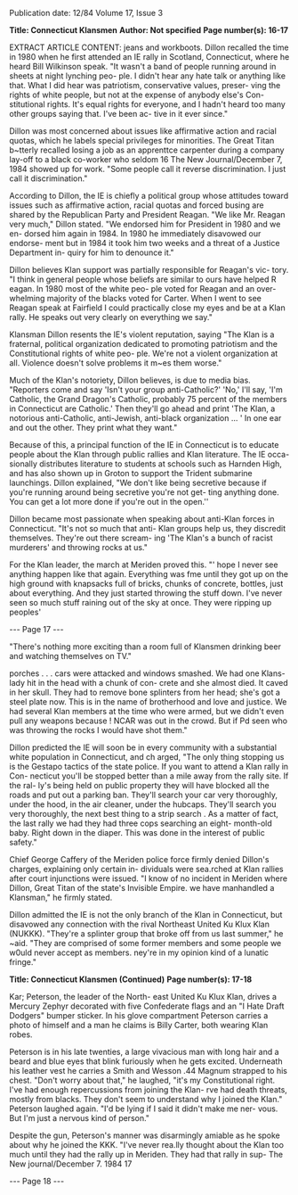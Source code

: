Publication date: 12/84
Volume 17, Issue 3

**Title: Connecticut Klansmen**
**Author:  Not specified**
**Page number(s): 16-17**

EXTRACT ARTICLE CONTENT:
jeans and workboots. Dillon recalled the 
time in 1980 when he first attended an 
IE rally in Scotland, Connecticut, 
where he heard Bill Wilkinson speak. 
"It wasn't a band of people running 
around in sheets at night lynching peo-
ple. I didn't hear any hate talk or 
anything like that. What I did hear was 
patriotism, conservative values, preser-
ving the rights of white people, but not 
at the expense of anybody else's Con-
stitutional rights. It's equal rights for 
everyone, and I hadn't heard too many 
other groups saying that. I've been ac-
tive in it ever since." 

Dillon was most concerned about 
issues like affirmative action and racial 
quotas, 
which 
he 
labels 
special 
privileges for minorities. The Great 
Titan b~tterly recalled losing a job as an 
apprenttce carpenter during a company 
lay-off to a black co-worker who seldom 
16 The New Journal/December 7, 1984 
showed up for work. "Some people call 
it reverse discrimination. I just call it 
discrimination." 

According to Dillon, the IE is chiefly 
a political group whose attitudes toward 
issues such as affirmative action, racial 
quotas and forced busing are shared by 
the Republican Party and President 
Reagan. "We like Mr. Reagan very 
much," Dillon stated. "We endorsed 
him for President in 1980 and we en-
dorsed him again in 1984. In 1980 he 
immediately disavowed our endorse-
ment but in 1984 it took him two weeks 
and a threat of a Justice Department in-
quiry for him to denounce it." 

Dillon believes Klan support was 
partially responsible for Reagan's vic-
tory. "I think in general people whose 
beliefs are similar to ours have helped 
R eagan. In 1980 most of the white peo-
ple voted for Reagan and an over-
whelming majority of the blacks voted 
for Carter. When I went to see Reagan 
speak at Fairfield I could practically 
close my eyes and be at a Klan rally. He 
speaks out very clearly on everything 
we say." 

Klansman Dillon resents the IE's 
violent reputation, saying "The Klan is 
a 
fraternal, 
political organization 
dedicated to promoting patriotism and 
the Constitutional rights of white peo-
ple. We're not a violent organization at 
all. Violence doesn't solve problems it 
m~es them worse." 

Much of the Klan's notoriety, Dillon 
believes, 
is due 
to 
media bias. 
"Reporters come and say 'Isn't your 
group anti-Catholic?' 'No,' I'll say, 'I'm 
Catholic, the Grand Dragon's Catholic, 
probably 75 percent of the members in 
Connecticut are Catholic.' Then they'll 
go ahead and print 'The Klan, a 
notorious anti-Catholic, anti-Jewish, 
anti-black organization ... ' In one ear 
and out the other. They print what they 
want." 

Because of this, a principal function 
of the IE in Connecticut is to educate 
people about the Klan through public 
rallies and Klan literature. The IE occa-
sionally distributes literature to students 
at schools such as Harnden High, and 
has also shown up in Groton to support 
the Trident submarine launchings. 
Dillon explained, "We don't like being 
secretive because if you're running 
around being secretive you're not get-
ting anything done. You can get a lot 
more done if you're out in the open.'' 

Dillon became most passionate when 
speaking about anti-Klan forces in 
Connecticut. "It's not so much that anti-
Klan groups help us, they discredit 
themselves. They're out there scream-
ing 'The Klan's a bunch of racist 
murderers' and throwing rocks at us." 

For the Klan leader, the march at 
Meriden proved this. "' hope I never 
see anything happen like that again. 
Everything was fme until they got up on 
the high ground with knapsacks full of 
bricks, chunks of concrete, bottles, just 
about everything. And they just started 
throwing the stuff down. I've never seen 
so much stuff raining out of the sky at 
once. They were ripping up peoples' 


--- Page 17 ---

"There's nothing more 
exciting than a room 
full of Klansmen 
drinking beer and 
watching themselves 
on TV." 

porches . . . cars were attacked and 
windows smashed. We had one Klans-
lady hit in the head with a chunk of con-
crete and she almost died. It caved in 
her skull. They had to remove bone 
splinters from her head; she's got a steel 
plate now. This is in the name of 
brotherhood and love and justice. We 
had several Klan members at the time 
who were armed, but we didn't even 
pull any weapons because ! NCAR was 
out in the crowd. But if Pd seen who 
was throwing the rocks I would have 
shot them." 

Dillon predicted the IE will soon be 
in every community with a substantial 
white population in Connecticut, and 
ch arged, "The only thing stopping us is 
the Gestapo tactics of the state police. If 
you want to attend a Klan rally in Con-
necticut you'll be stopped better than a 
mile away from the rally site. If the ral-
ly's being held on public property they 
will have blocked all the roads and put 
out a parking ban. They'll search your 
car very thoroughly, under the hood, in 
the air cleaner, under the hubcaps. 
They'll search you very thoroughly, the 
next best thing to a strip search . As a 
matter of fact, the last rally we had they 
had three cops searching an eight-
month-old baby. Right down in the 
diaper. This was done in the interest of 
public safety." 

Chief George Caffery of the Meriden 
police force firmly denied Dillon's 
charges, explaining only certain in-
dividuals were sea.rched at Klan rallies 
after court injunctions were issued. "I 
know of no incident in Meriden where 
Dillon, Great Titan of the state's Invisible Empire. 
we have manhandled a Klansman," he 
firmly stated. 

Dillon admitted the IE is not the only 
branch of the Klan in Connecticut, but 
disavowed any connection with the rival 
Northeast United Ku 
Klux 
Klan 
(NUKKK). "They're a splinter group 
that broke off from us last summer," he 
~aid. "They are comprised of some 
former members and some people we 
w0uld 
never accept 
as 
members. 
ney're in my opinion kind of a lunatic 
fringe." 


**Title:  Connecticut Klansmen (Continued)**
**Page number(s): 17-18**

Kar; Peterson, the leader of the North-
east United Ku Klux Klan, drives a 
Mercury Zephyr decorated with five 
Confederate flags and an "I Hate Draft 
Dodgers" bumper sticker. In his glove 
compartment Peterson carries a photo 
of himself and a man he claims is Billy 
Carter, both wearing Klan 
robes. 

Peterson is in his late twenties, a large 
vivacious man with long hair and a 
beard and blue eyes that blink furiously 
when he gets excited. Underneath his 
leather vest he carries a Smith and 
Wesson .44 Magnum strapped to his 
chest. "Don't worry about that," he 
laughed, "it's my Constitutional right. 
I've had enough repercussions from 
joining the Klan- rve had death 
threats, mostly from blacks. They don't 
seem to understand why I joined the 
Klan." Peterson laughed again. "I'd be 
lying if I said it didn't make me ner-
vous. But I'm just a nervous kind of 
person." 

Despite the gun, Peterson's manner 
was disarmingly amiable as he spoke 
about why he joined the KKK. "I've 
never rea.lly thought about the Klan too 
much until they had the rally up in 
Meriden. They had that rally in sup-
The New journal/December 7. 1984 17 

--- Page 18 ---